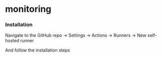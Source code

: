 # monitoring

### Installation

Navigate to the GitHub repo -> Settings -> Actions -> Runners -> New self-hosted runner

And follow the installation steps
